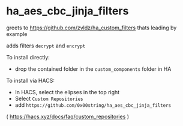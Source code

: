 # ha_aes_cbc_jinja_filters

greets to https://github.com/zvldz/ha_custom_filters thats leading by example

adds filters `decrypt` and `encrypt`

To install directly:
- drop the contained folder in the `custom_components` folder in HA

To install via HACS:
- In HACS, select the elipses in the top right
- Select `Custom Repositories`
- add `https://github.com/0x00string/ha_aes_cbc_jinja_filters`


( https://hacs.xyz/docs/faq/custom_repositories )

